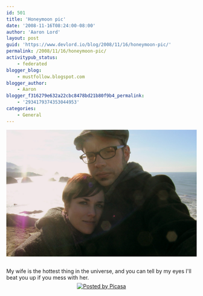 ```yaml
---
id: 501
title: 'Honeymoon pic'
date: '2008-11-16T08:24:00-08:00'
author: 'Aaron Lord'
layout: post
guid: 'https://www.devlord.io/blog/2008/11/16/honeymoon-pic/'
permalink: /2008/11/16/honeymoon-pic/
activitypub_status:
    - federated
blogger_blog:
    - mustfollow.blogspot.com
blogger_author:
    - Aaron
blogger_f316279e632a22cbc8478bd21b80f9b4_permalink:
    - '2934179374353044953'
categories:
    - General
---
```


<div style="text-align:center;margin:0 auto 10px;"><a href="/assets/img/2011/10/honeymoon175.jpg"><img alt="" src="/assets/img/2011/10/honeymoon175.jpg?w=300" border="0" /></a> </div><br />My wife is the hottest thing in the universe, and you can tell by my eyes I'll beat you up if you mess with her.<div style='clear:both;text-align:CENTER;'><a href='http://picasa.google.com/blogger/' target='ext' rel="noopener"><img src='http://photos1.blogger.com/pbp.gif' alt='Posted by Picasa' align='middle' border='0' /></a></div><div class="blogger-post-footer"><img width='1' height='1' src='' alt='' /></div>